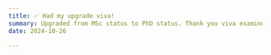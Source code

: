 ```yaml
---
title: ✅ Had my upgrade viva!
summary: Upgraded from MSc status to PhD status. Thank you viva examiners Terry Soo, Liam Solus and Ioanna Manolopoulou!
date: 2024-10-26

---
```

